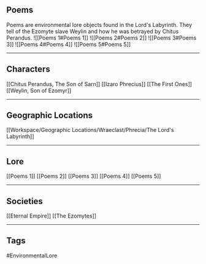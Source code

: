 ## Poems
Poems are environmental lore objects found in the Lord's Labyrinth.
They tell of the Ezomyte slave Weylin and how he was betrayed by Chitus Perandus.
![[Poems 1#Poems 1]]
![[Poems 2#Poems 2]]
![[Poems 3#Poems 3]]
![[Poems 4#Poems 4]]
![[Poems 5#Poems 5]]

---
## Characters
[[Chitus Perandus, The Son of Sarn]]
[[Izaro Phrecius]]
[[The First Ones]]
[[Weylin, Son of Ezomyr]]

---
## Geographic Locations
[[Workspace/Geographic Locations/Wraeclast/Phrecia/The Lord's Labyrinth]]

---
## Lore
[[Poems 1]]
[[Poems 2]]
[[Poems 3]]
[[Poems 4]]
[[Poems 5]]

---
## Societies
[[Eternal Empire]]
[[The Ezomytes]]

---
## Tags
#EnvironmentalLore 